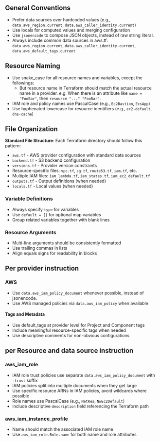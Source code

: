 
## General Conventions

- Prefer data sources over hardcoded values (e.g., `data.aws_region.current`, `data.aws_caller_identity.current`)
- Use locals for computed values and merging configuration
- Use `jsonencode` to compose JSON objects, instead of raw string literal.
- Always include common data sources in aws.tf: `data.aws_region.current`, `data.aws_caller_identity.current`, `data.aws_default_tags.current`

## Resource Naming

- Use snake_case for all resource names and variables, except the followings:
  - But resource name in Terraform should match the actual resource name in a provider. e.g. When there is an attribute like `name = "FooBar"`, then `resource "..." "FooBar"`.
- IAM role and policy names use PascalCase (e.g., `Ec2Bastion`, `EcsApp`)
- Use hyphenated lowercase for resource identifiers (e.g., `ec2-default`, `dns-cache`)

## File Organization

**Standard File Structure**: Each Terraform directory should follow this pattern:
- `aws.tf` - AWS provider configuration with standard data sources
- `backend.tf` - S3 backend configuration
- `versions.tf` - Provider version constraints
- Resource-specific files: `vpc.tf`, `sg.tf`, `route53.tf`, `iam.tf`, etc.
- Multiple IAM files: `iam_lambda.tf`, `iam_states.tf`, `iam_ec2_default.tf`
- `outputs.tf` - Output definitions (when needed)
- `locals.tf` - Local values (when needed)

### Variable Definitions

- Always specify `type` for variables
- Use `default = {}` for optional map variables
- Group related variables together with blank lines

### Resource Arguments

- Multi-line arguments should be consistently formatted
- Use trailing commas in lists
- Align equals signs for readability in blocks


## Per provider instruction

### AWS

- Use `data.aws_iam_policy_document` whenever possible, instead of jsonencode.
- Use AWS managed policies via `data.aws_iam_policy` when available

#### Tags and Metadata

- Use default_tags at provider level for Project and Component tags
- Include meaningful resource-specific tags when needed
- Use descriptive comments for non-obvious configurations

## per Resource and data source instruction

### aws_iam_role

- IAM role trust policies use separate `data.aws_iam_policy_document` with `-trust` suffix
- IAM policies split into multiple documents when they get large
- Use specific resource ARNs in IAM policies, avoid wildcards where possible
- Role names use PascalCase (e.g., `NetKea`, `NwEc2Default`)
- Include descriptive `description` field referencing the Terraform path

### aws_iam_instance_profile

- Name should match the associated IAM role name
- Use `aws_iam_role.Role.name` for both name and role attributes

